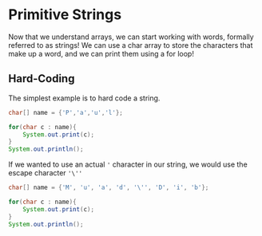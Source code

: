 # Primitive Strings

Now that we understand arrays, we can start working with words, formally
referred to as strings! We can use a char array to store the characters
that make up a word, and we can print them using a for loop!

## Hard-Coding

The simplest example is to hard code a string.

```java
char[] name = {'P','a','u','l'};

for(char c : name){
    System.out.print(c);
}
System.out.println();
```

If we wanted to use an actual `'` character in our string, we would use the
escape character `'\''`

```java
char[] name = {'M', 'u', 'a', 'd', '\'', 'D', 'i', 'b'};

for(char c : name){
    System.out.print(c);
}
System.out.println();
```
